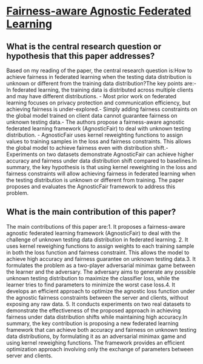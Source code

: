 # [Fairness-aware Agnostic Federated Learning](https://arxiv.org/abs/2010.05057v1)

## What is the central research question or hypothesis that this paper addresses?

Based on my reading of the paper, the central research question is:How to achieve fairness in federated learning when the testing data distribution is unknown or different from the training data distribution?The key points are:- In federated learning, the training data is distributed across multiple clients and may have different distributions. - Most prior work on federated learning focuses on privacy protection and communication efficiency, but achieving fairness is under-explored.- Simply adding fairness constraints on the global model trained on client data cannot guarantee fairness on unknown testing data.- The authors propose a fairness-aware agnostic federated learning framework (AgnosticFair) to deal with unknown testing distribution. - AgnosticFair uses kernel reweighting functions to assign values to training samples in the loss and fairness constraints. This allows the global model to achieve fairness even with distribution shift.- Experiments on two datasets demonstrate AgnosticFair can achieve higher accuracy and fairness under data distribution shift compared to baselines.In summary, the key hypothesis is that using kernel reweighting in the loss and fairness constraints will allow achieving fairness in federated learning when the testing distribution is unknown or different from training. The paper proposes and evaluates the AgnosticFair framework to address this problem.


## What is the main contribution of this paper?

The main contributions of this paper are:1. It proposes a fairness-aware agnostic federated learning framework (AgnosticFair) to deal with the challenge of unknown testing data distribution in federated learning. 2. It uses kernel reweighing functions to assign weights to each training sample in both the loss function and fairness constraint. This allows the model to achieve high accuracy and fairness guarantee on unknown testing data.3. It formulates the problem as a two-player adversarial minimax game between the learner and the adversary. The adversary aims to generate any possible unknown testing distribution to maximize the classifier loss, while the learner tries to find parameters to minimize the worst case loss.4. It develops an efficient approach to optimize the agnostic loss function under the agnostic fairness constraints between the server and clients, without exposing any raw data. 5. It conducts experiments on two real datasets to demonstrate the effectiveness of the proposed approach in achieving fairness under data distribution shifts while maintaining high accuracy.In summary, the key contribution is proposing a new federated learning framework that can achieve both accuracy and fairness on unknown testing data distributions, by formulating it as an adversarial minimax game and using kernel reweighing functions. The framework provides an efficient optimization approach involving only the exchange of parameters between server and clients.
